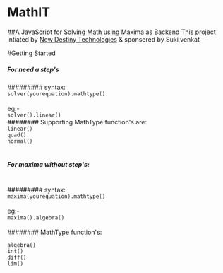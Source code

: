 # MathIT
##A JavaScript for Solving Math using Maxima as  Backend
This project intiated by [New Destiny Technologies](http://newdestiny.in) & sponsered by Suki venkat 


#Getting Started
##### For need a step's 
#########   syntax: <br>
 `solver(yourequation).mathtype()`<br> <br> 
eg:- <br>
   `solver().linear()` <br>
######## Supporting MathType function's are: <br>
   `linear()` <br>
   `quad()` <br>
   `normal()` <br>
  <br>
#####  For maxima without step's: <br> <br>
######### syntax: <br>
  `maxima(yourequation).mathtype()` <br> <br>
  eg:- <br>
  `maxima().algebra()` <br> <br>
######## MathType function's: <br>

   `algebra()` <br>
   `int()` <br>
   `diff()`<br>
   `lim()`<br>
   


